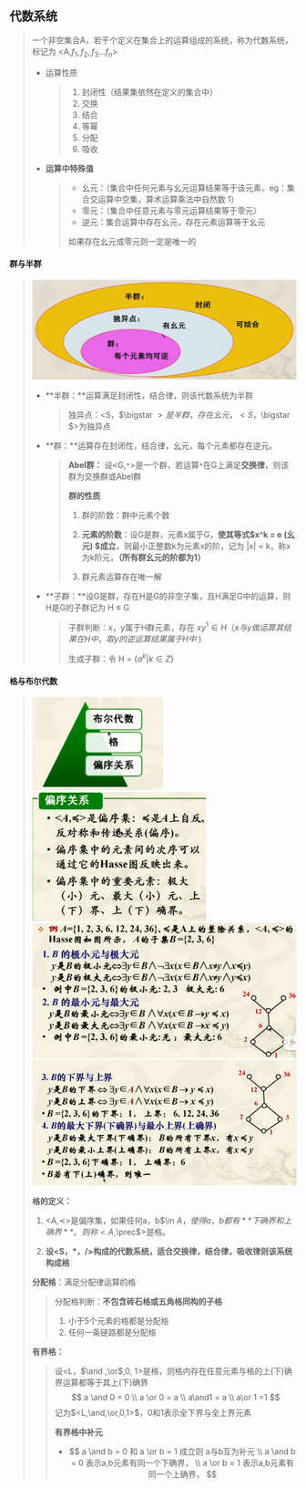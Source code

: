 ## 代数系统

> 一个非空集合A，若干个定义在集合上的运算组成的系统，称为代数系统，标记为 <A,$f_1,f_2,f_3...f_n$>
>
> - 运算性质
>
>   > 1. 封闭性（结果集依然在定义的集合中）
>   > 2. 交换
>   > 3. 结合
>   > 4. 等幂
>   > 5. 分配
>   > 6. 吸收
>
> - **运算中特殊值**
>
>   > - 幺元：（集合中任何元素与幺元运算结果等于该元素，eg：集合交运算中空集，算术运算乘法中自然数 1）
>   > - 零元：（集合中任意元素与零元运算结果等于零元）
>   > - 逆元：集合运算中存在幺元，存在元素运算等于幺元
>   >
>   > 如果存在幺元或零元则一定是唯一的

#### **群与半群**

> <img src="image-20220331214843976.png" alt="image-20220331214843976" style="zoom:50%;" /> 
>
> - **半群：**运算满足封闭性，结合律，则该代数系统为半群
>
>   > 独异点：<S，$\bigstar $>是半群，存在幺元，<S，$\bigstar $>为独异点
>   >
>   
> - **群：**运算存在封闭性，结合律，幺元，每个元素都存在逆元。
>
>   > **Abel群：** 设<G,`*`>是一个群，若运算`*`在G上满足**交换律**，则该群为交换群或Abel群
>   >
>   > **群的性质**
>   >
>   > 1. 群的阶数：群中元素个数
>   >
>   > 2. **元素的阶数**：设G是群，元素x属于G，**使其等式$x^k = e (幺元) $成立**，则最小正整数k为元素x的阶，记为 |x| = k，称x为k阶元，**（所有群幺元的阶都为1）**
>   >
>   > 3. 群元素运算存在唯一解
>
> - **子群：**设G是群，存在H是G的非空子集，且H满足G中的运算，则H是G的子群记为 H $\le$ G
>
>   > 子群判断：x，y属于H群元素，存在 $xy^1 \in H （x与y做运算其结果在H中，取y的逆运算结果属于H中$   )
>   >
>   > 生成子群：令 H = {$a^k | k \in Z$}
>
>   
>

#### **格与布尔代数**

> <img src="image-20220331233816698.png" alt="image-20220331233816698" style="zoom:50%;" /> 
>
> <img src="image-20220401205008090.png" alt="image-20220401205008090" style="zoom:67%;" /> 
>
> <img src="image-20220401205928251.png" alt="image-20220401205928251" style="zoom:67%;" /> 
>
> <img src="image-20220401210714557.png" alt="image-20220401210714557" style="zoom: 60%;" /> 
>
> **格的定义：**
>
> 1. <A,$\prec$>是偏序集，如果任何a，b$\in $A，使得{a，b}都有**下确界和上确界**。则称<A,$\prec$>是格。
>
> 2. **设<S，*，/>构成的代数系统，适合交换律，结合律，吸收律则该系统构成格**
>
> 
>
> **分配格**：满足分配律运算的格
>
> > 分配格判断：**不包含砖石格或五角格同构的子格**
> >
> > 1. 小于5个元素的格都是分配格
> > 2. 任何一条链路都是分配格
>
> **有界格：**
>
> > 设<L，$\and ,\or$,0, 1>是格，则格内存在任意元素与格的上(下)确界运算都等于其上(下)确界
> > $$
> > a \and 0 = 0 \\ 
> > a \or 0 = a \\ 
> > a\and1 = a \\ a\or 1 =1
> > $$
> > 记为$<L,\and,\or,0,1>$，0和1表示全下界与全上界元素
> >
> > **有界格中补元**
> >
> > - $$
> >   a \and b = 0 和  a \or b = 1 成立则 a与b互为补元 \\ a \and b = 0 表示a,b元素有同一个下确界， \\
> >   a \or b = 1 表示a,b元素有同一个上确界，
> >   $$
> >
> > 
>





  







